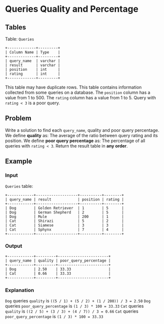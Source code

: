 # Queries Quality and Percentage

## Tables

Table: `Queries`

```
+-------------+---------+
| Column Name | Type    |
+-------------+---------+
| query_name  | varchar |
| result      | varchar |
| position    | int     |
| rating      | int     |
+-------------+---------+
```

This table may have duplicate rows.
This table contains information collected from some queries on a database.
The `position` column has a value from 1 to 500.
The `rating` column has a value from 1 to 5. Query with `rating < 3` is a poor query.

## Problem

Write a solution to find each `query_name`, quality and poor query percentage.
We define **quality** as: The average of the ratio between query rating and its
position.
We define **poor query percentage** as: The percentage of all queries with
`rating < 3`.
Return the result table in **any order**.

## Example

### Input

`Queries` table:

```
+------------+-------------------+----------+--------+
| query_name | result            | position | rating |
+------------+-------------------+----------+--------+
| Dog        | Golden Retriever  | 1        | 5      |
| Dog        | German Shepherd   | 2        | 5      |
| Dog        | Mule              | 200      | 1      |
| Cat        | Shirazi           | 5        | 2      |
| Cat        | Siamese           | 3        | 3      |
| Cat        | Sphynx            | 7        | 4      |
+------------+-------------------+----------+--------+
```

### Output

```
+------------+---------+-----------------------+
| query_name | quality | poor_query_percentage |
+------------+---------+-----------------------+
| Dog        | 2.50    | 33.33                 |
| Cat        | 0.66    | 33.33                 |
+------------+---------+-----------------------+
```

### Explanation

`Dog` queries `quality` is `((5 / 1) + (5 / 2) + (1 / 200)) / 3 = 2.50`
`Dog` queries `poor_query_percentage` is `(1 / 3) * 100 = 33.33`
`Cat` queries `quality` is `((2 / 5) + (3 / 3) + (4 / 7)) / 3 = 0.66`
`Cat` queries `poor_query_percentage` is `(1 / 3) * 100 = 33.33`

